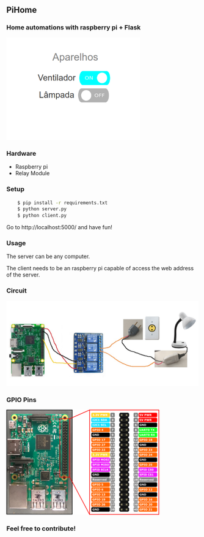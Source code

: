 ## PiHome
### Home automations with raspberry pi + Flask

<img src="static/imagens/homepage.png" width="350">

### Hardware
* Raspberry pi
* Relay Module

### Setup
```bash
    $ pip install -r requirements.txt
    $ python server.py
    $ python client.py
```
Go to http://localhost:5000/ and have fun!

### Usage
The server can be any computer.

The client needs to be an raspberry pi capable of access the web address of the server.

### Circuit
<img src="static/imagens/circuit.jpg" width="700">

### GPIO Pins
<img src="static/imagens/pintable.png" width="400">

### Feel free to contribute!
